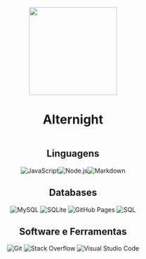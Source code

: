 <div id="header" align="center">
  <img src="https://github.com/drylian/drylian/assets/109999325/fc36b611-9ea4-4170-933c-084922471635" width="200"/>
</div>

<div id="header" align="center">
    <h1>Alternight</h1>
</div>

<div id="header" align="center">
    <img src="https://komarev.com/ghpvc/?username=drylian&style=flat-square&color=blue" alt=""/>
</div>

<div id="header" align="center">
   <h2>Linguagens</h2>
   <div style="display: flex; align-items: center; justify-content: center;">
   <img alt="JavaScript" src="https://img.shields.io/badge/JavaScript-F7DF1E.svg?logo=javascript&logoColor=black">
   <img alt="Node.js" src="https://img.shields.io/badge/Node.js-43853D.svg?logo=node.js&logoColor=white">
   <img alt="Markdown" src="https://img.shields.io/badge/Markdown-000000.svg?logo=markdown&logoColor=white">
</div>

<div id="header" align="center">
   <h2>Databases</h2>
   <img alt="MySQL" src="https://img.shields.io/badge/MySQL-3c2e0f.svg?logo=mysql&logoColor=white">
   <img alt="SQLite" src="https://img.shields.io/badge/SQLite-07405e.svg?logo=sqlite&logoColor=white">
   <img alt="GitHub Pages" src="https://img.shields.io/badge/GitHub%20Pages-171537.svg?logo=github&logoColor=white">
   <img alt="SQL" src="https://custom-icon-badges.herokuapp.com/badge/SQL-025E8C.svg?logo=database&logoColor=white">
</div>

<div id="header" align="center">
   <h2>Software e Ferramentas</h2>
   <img alt="Git" src="https://img.shields.io/badge/Git-420e04.svg?logo=git&logoColor=white">
   <img alt="Stack Overflow" src="https://img.shields.io/badge/-Stack%20Overflow-be6002?logo=stack-overflow&logoColor=white">
   <img alt="Visual Studio Code" src="https://img.shields.io/badge/Visual%20Studio%20Code-0f4622.svg?logo=visual-studio-code&logoColor=white">
</div>
